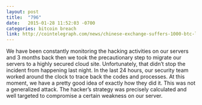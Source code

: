 ```yaml
---
layout: post
title:  "796"
date:   2015-01-28 11:52:03 -0700
categories: bitcoin breach
link: http://cointelegraph.com/news/chinese-exchange-suffers-1000-btc-loss-in-uncertain-service-compromise
---
```

We have been constantly monitoring the hacking activities on our servers and 3 months back then we took the precautionary step to migrate our servers to a highly secured cloud site. Unfortunately, that didn’t stop the incident from happening last night. In the last 24 hours, our security team worked around the clock to trace back the codes and processes. At this moment, we have a pretty good idea of exactly how they did it. This was not a generalized attack. The hacker’s strategy was precisely calculated and well targeted to compromise a certain weakness on our server.
